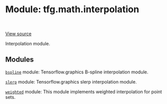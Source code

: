 <div itemscope itemtype="http://developers.google.com/ReferenceObject">
<meta itemprop="name" content="tfg.math.interpolation" />
<meta itemprop="path" content="Stable" />
</div>

# Module: tfg.math.interpolation

<!-- Insert buttons and diff -->

<table class="tfo-notebook-buttons tfo-api" align="left">
</table>

<a target="_blank" href="https://github.com/tensorflow/graphics/blob/master/tensorflow_graphics/math/interpolation/__init__.py">View source</a>



Interpolation module.



## Modules

[`bspline`](../../tfg/math/interpolation/bspline.md) module: Tensorflow.graphics B-spline interpolation module.

[`slerp`](../../tfg/math/interpolation/slerp.md) module: Tensorflow.graphics slerp interpolation module.

[`weighted`](../../tfg/math/interpolation/weighted.md) module: This module implements weighted interpolation for point sets.

